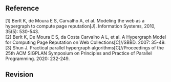 ## Reference 
[1] Berlt K, de Moura E S, Carvalho A, et al. Modeling the web as a hypergraph to compute page reputation[J]. Information Systems, 2010, 35(5): 530-543.  
[2] Berlt K, De Moura E S, da Costa Carvalho A L, et al. A Hypergraph Model for Computing Page Reputation on Web Collections[C]//SBBD. 2007: 35-49.  
[3] Shun J. Practical parallel hypergraph algorithms[C]//Proceedings of the 25th ACM SIGPLAN Symposium on Principles and Practice of Parallel Programming. 2020: 232-249.  

## Revision
